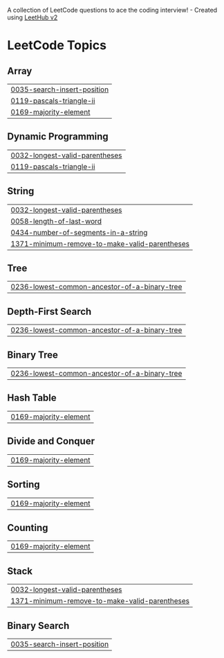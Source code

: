 A collection of LeetCode questions to ace the coding interview! - Created using [LeetHub v2](https://github.com/arunbhardwaj/LeetHub-2.0)
<!---LeetCode Topics Start-->
# LeetCode Topics
## Array
|  |
| ------- |
| [0035-search-insert-position](https://github.com/Abhijayshah/DSA_Tutorials_For_Beginners/tree/master/0035-search-insert-position) |
| [0119-pascals-triangle-ii](https://github.com/Abhijayshah/DSA_Tutorials_For_Beginners/tree/master/0119-pascals-triangle-ii) |
| [0169-majority-element](https://github.com/Abhijayshah/DSA_Tutorials_For_Beginners/tree/master/0169-majority-element) |
## Dynamic Programming
|  |
| ------- |
| [0032-longest-valid-parentheses](https://github.com/Abhijayshah/DSA_Tutorials_For_Beginners/tree/master/0032-longest-valid-parentheses) |
| [0119-pascals-triangle-ii](https://github.com/Abhijayshah/DSA_Tutorials_For_Beginners/tree/master/0119-pascals-triangle-ii) |
## String
|  |
| ------- |
| [0032-longest-valid-parentheses](https://github.com/Abhijayshah/DSA_Tutorials_For_Beginners/tree/master/0032-longest-valid-parentheses) |
| [0058-length-of-last-word](https://github.com/Abhijayshah/DSA_Tutorials_For_Beginners/tree/master/0058-length-of-last-word) |
| [0434-number-of-segments-in-a-string](https://github.com/Abhijayshah/DSA_Tutorials_For_Beginners/tree/master/0434-number-of-segments-in-a-string) |
| [1371-minimum-remove-to-make-valid-parentheses](https://github.com/Abhijayshah/DSA_Tutorials_For_Beginners/tree/master/1371-minimum-remove-to-make-valid-parentheses) |
## Tree
|  |
| ------- |
| [0236-lowest-common-ancestor-of-a-binary-tree](https://github.com/Abhijayshah/DSA_Tutorials_For_Beginners/tree/master/0236-lowest-common-ancestor-of-a-binary-tree) |
## Depth-First Search
|  |
| ------- |
| [0236-lowest-common-ancestor-of-a-binary-tree](https://github.com/Abhijayshah/DSA_Tutorials_For_Beginners/tree/master/0236-lowest-common-ancestor-of-a-binary-tree) |
## Binary Tree
|  |
| ------- |
| [0236-lowest-common-ancestor-of-a-binary-tree](https://github.com/Abhijayshah/DSA_Tutorials_For_Beginners/tree/master/0236-lowest-common-ancestor-of-a-binary-tree) |
## Hash Table
|  |
| ------- |
| [0169-majority-element](https://github.com/Abhijayshah/DSA_Tutorials_For_Beginners/tree/master/0169-majority-element) |
## Divide and Conquer
|  |
| ------- |
| [0169-majority-element](https://github.com/Abhijayshah/DSA_Tutorials_For_Beginners/tree/master/0169-majority-element) |
## Sorting
|  |
| ------- |
| [0169-majority-element](https://github.com/Abhijayshah/DSA_Tutorials_For_Beginners/tree/master/0169-majority-element) |
## Counting
|  |
| ------- |
| [0169-majority-element](https://github.com/Abhijayshah/DSA_Tutorials_For_Beginners/tree/master/0169-majority-element) |
## Stack
|  |
| ------- |
| [0032-longest-valid-parentheses](https://github.com/Abhijayshah/DSA_Tutorials_For_Beginners/tree/master/0032-longest-valid-parentheses) |
| [1371-minimum-remove-to-make-valid-parentheses](https://github.com/Abhijayshah/DSA_Tutorials_For_Beginners/tree/master/1371-minimum-remove-to-make-valid-parentheses) |
## Binary Search
|  |
| ------- |
| [0035-search-insert-position](https://github.com/Abhijayshah/DSA_Tutorials_For_Beginners/tree/master/0035-search-insert-position) |
<!---LeetCode Topics End-->